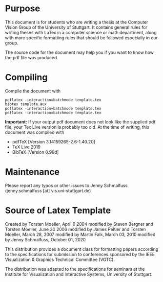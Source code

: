 # Purpose

This document is for students who are writing a thesis at the Computer Vision Group of the University of Stuttgart.
It contains general rules for writing theses with LaTex in a computer science or math department, along with more specific formatting rules that should be followed especially in our group.

The source code for the document may help you if you want to know how the pdf file was produced.


# Compiling

Compile the document with

    pdflatex -interaction=batchmode template.tex
    bibtex template.aux
    pdflatex -interaction=batchmode template.tex
    pdflatex -interaction=batchmode template.tex

**Important:** If your output pdf document does not look like the supplied pdf file, your Tex Live version is probably too old.
At the time of writing, this document was compiled with

* pdfTeX [Version 3.14159265-2.6-1.40.20]
* TeX Live 2019
* BibTeX [Version 0.99d]


# Maintenance

Please report any typos or other issues to Jenny Schmalfuss (jenny.schmalfuss [at] vis.uni-stuttgart.de)


# Source of Latex Template

Created by Torsten Moeller, April 6 2004
modified by Steven Bergner and Torsten Moeller, June 30 2006
modified by James Peltier and Torsten Moeller, March 28, 2007
modified by Martin Falk, March 03, 2010
modified by Jenny Schmalfuss, October 01, 2020

This distribution provides a document class for formatting papers
according to the specifications for submission to conferences sponsored by
the IEEE Visualization & Graphics Technical Committee (VGTC).

The distribution was adapted to the specifications for seminars at
the Institute for Visualization and Interactive Systems, 
University of Stuttgart.
